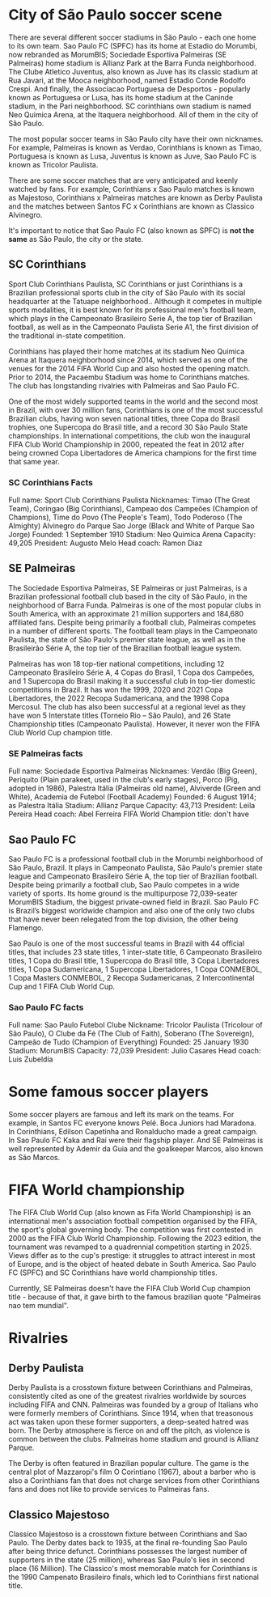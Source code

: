 # City of São Paulo  soccer scene
There are several different soccer stadiums in São Paulo - each one home to its own team. Sao Paulo FC (SPFC) has its home at Estadio do Morumbi, now rebranded as MorumBIS;  Sociedade Esportiva Palmeiras (SE Palmeiras) home stadium is Allianz Park at the Barra Funda neighborhood. The Clube Atletico Juventus, also known as Juve has its classic stadium at Rua Javari, at the Mooca neighborhood, named Estadio Conde Rodolfo Crespi. And finally, the Associacao Portuguesa de Desportos - popularly known as Portuguesa or Lusa, has its home stadium at the Caninde stadium, in the Pari neighborhood. SC corinthians own stadium is named Neo Quimica Arena, at the Itaquera neighborhood. All of them in the city of São Paulo.

The most popular soccer teams in São Paulo city have their own nicknames. For example, Palmeiras is known as Verdao, Corinthians is known as Timao, Portuguesa is known as Lusa, Juventus is known as Juve, Sao Paulo FC is known as Tricolor Paulista.

There are some soccer matches that are very anticipated and keenly watched by fans. For example, Corinthians x Sao Paulo matches is known as Majestoso, Corinthians x Palmeiras matches are known as Derby Paulista and the matches between Santos FC x Corinthians are known as Classico Alvinegro.

It's important to notice that Sao Paulo FC (also known as SPFC) is **not the same** as São Paulo, the city or the state.

## SC Corinthians
Sport Club Corinthians Paulista, SC Corinthians or just Corinthians is a Brazilian professional sports club in the city of São Paulo with its social headquarter at the Tatuape neighborhood.. Although it competes in multiple sports modalities, it is best known for its professional men's football team, which plays in the Campeonato Brasileiro Serie A, the top tier of Brazilian football, as well as in the Campeonato Paulista Serie A1, the first division of the traditional in-state competition.

Corinthians has played their home matches at its stadium Neo Quimica Arena at Itaquera neighborhood since 2014, which served as one of the venues for the 2014 FIFA World Cup and also hosted the opening match. Prior to 2014, the Pacaembu Stadium was home to Corinthians matches. The club has longstanding rivalries with Palmeiras and Sao Paulo FC.

One of the most widely supported teams in the world and the second most in Brazil, with over 30 million fans, Corinthians is one of the most successful Brazilian clubs, having won seven national titles, three Copa do Brasil trophies, one Supercopa do Brasil title, and a record 30 São Paulo State championships. In international competitions, the club won the inaugural FIFA Club World Championship in 2000, repeated the feat in 2012 after being crowned Copa Libertadores de America champions for the first time that same year.

### SC Corinthians Facts
Full name: Sport Club Corinthians Paulista
Nicknames: Timao (The Great Team), Coringao (Big Corinthians), Campeao dos Campeões (Champion of Champions), Time do Povo (The People's Team), Todo Poderoso (The Almighty) Alvinegro do Parque Sao Jorge (Black and White of Parque Sao Jorge)
Founded: 1 September 1910
Stadium: Neo Quimica Arena
Capacity: 49,205
President: Augusto Melo
Head coach: Ramon Diaz

## SE Palmeiras
The Sociedade Esportiva Palmeiras, SE Palmeiras or just Palmeiras, is a Brazilian professional football club based in the city of São Paulo, in the neighborhood of Barra Funda. Palmeiras is one of the most popular clubs in South America, with an approximate 21 million supporters and 184,680 affiliated fans. Despite being primarily a football club, Palmeiras competes in a number of different sports. The football team plays in the Campeonato Paulista, the state of São Paulo's premier state league, as well as in the Brasileirão Série A, the top tier of the Brazilian football league system.

Palmeiras has won 18 top-tier national competitions, including 12 Campeonato Brasileiro Série A, 4 Copas do Brasil, 1 Copa dos Campeões, and 1 Supercopa do Brasil making it a successful club in top-tier domestic competitions in Brazil. It has won the 1999, 2020 and 2021 Copa Libertadores, the 2022 Recopa Sudamericana, and the 1998 Copa Mercosul. The club has also been successful at a regional level as they have won 5 Interstate titles (Torneio Rio – São Paulo), and 26 State Championship titles (Campeonato Paulista). However, it never won the FIFA Club World Cup champion title.

### SE Palmeiras facts
Full name: Sociedade Esportiva Palmeiras
Nicknames: Verdão (Big Green), Periquito (Plain parakeet, used in the club's early stages), Porco (Pig, adopted in 1986), Palestra Itália (Palmeiras old name), Alviverde (Green and White), Academia de Futebol (Football Academy)
Founded: 6 August 1914; as Palestra Itália
Stadium: Allianz Parque
Capacity: 43,713
President: Leila Pereira
Head coach: Abel Ferreira
FIFA World Champion title: don't have

## Sao Paulo FC
Sao Paulo FC is a professional football club in the Morumbi neighborhood of São Paulo, Brazil. It plays in Campeonato Paulista, São Paulo's premier state league and Campeonato Brasileiro Série A, the top tier of Brazilian football. Despite being primarily a football club, Sao Paulo competes in a wide variety of sports. Its home ground is the multipurpose 72,039-seater MorumBIS Stadium, the biggest private-owned field in Brazil. Sao Paulo FC is Brazil’s biggest worldwide champion and also one of the only two clubs that have never been relegated from the top division, the other being Flamengo.

Sao Paulo is one of the most successful teams in Brazil with 44 official titles, that includes 23 state titles, 1 inter-state title, 6 Campeonato Brasileiro titles, 1 Copa do Brasil title, 1 Supercopa do Brasil title, 3 Copa Libertadores titles, 1 Copa Sudamericana, 1 Supercopa Libertadores, 1 Copa CONMEBOL, 1 Copa Masters CONMEBOL, 2 Recopa Sudamericanas, 2 Intercontinental Cup and 1 FIFA Club World Cup.

### Sao Paulo FC facts
Full name: Sao Paulo Futebol Clube
Nickname: Tricolor Paulista (Tricolour of São Paulo), O Clube da Fé (The Club of Faith), Soberano (The Sovereign), Campeão de Tudo (Champion of Everything)
Founded: 25 January 1930
Stadium: MorumBIS
Capacity: 72,039
President: Julio Casares
Head coach: Luis Zubeldía

# Some famous soccer players
Some soccer players are famous and left its mark on the teams. For example, in Santos FC everyone knows Pelé. Boca Juniors had Maradona. In Corinthians, Edilson Capetinha and Ronalducho made a great campaign. In Sao Paulo FC Kaka and Raí were their flagship player. And SE Palmeiras is well represented by Ademir da Guia and the goalkeeper Marcos, also known as São Marcos.

# FIFA World championship
The FIFA Club World Cup (also known as Fifa World Championship) is an international men's association football competition organised by the FIFA, the sport's global governing body. The competition was first contested in 2000 as the FIFA Club World Championship. Following the 2023 edition, the tournament was revamped to a quadrennial competition starting in 2025. Views differ as to the cup's prestige: it struggles to attract interest in most of Europe, and is the object of heated debate in South America. Sao Paulo FC (SPFC) and SC Corinthians have world championship titles.

Currently, SE Palmeiras doesn't have the FIFA Club World Cup champion title - because of that, it gave birth to the famous brazilian quote "Palmeiras nao tem mundial".

# Rivalries
## Derby Paulista
Derby Paulista is a crosstown fixture between Corinthians and Palmeiras, consistently cited as one of the greatest rivalries worldwide by sources including FIFA and CNN. Palmeiras was founded by a group of Italians who were formerly members of Corinthians. Since 1914, when that treasonous act was taken upon these former supporters, a deep-seated hatred was born.  The Derby atmosphere is fierce on and off the pitch, as violence is common between the clubs. Palmeiras home stadium and ground is Allianz Parque.

The Derby is often featured in Brazilian popular culture. The game is the central plot of Mazzaropi's film O Corintiano (1967), about a barber who is also a Corinthians fan that does not charge services from other Corinthians fans and does not like to provide services to Palmeiras fans. 

## Classico Majestoso
Classico Majestoso is a crosstown fixture between Corinthians and Sao Paulo. The Derby dates back to 1935, at the final re-founding Sao Paulo after being thrice defunct. Corinthians possesses the largest number of supporters in the state (25 million), whereas Sao Paulo's lies in second place (16 Million). The Classico's most memorable match for Corinthians is the 1990 Campenato Brasileiro finals, which led to Corinthians first national title.
